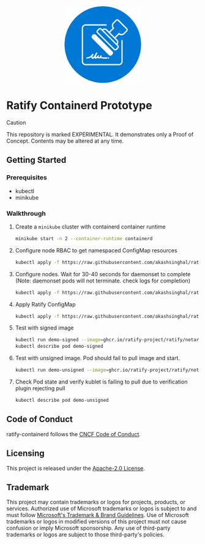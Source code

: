 <div align="center">
<img src="logo.svg" width="200">
</div>

# Ratify Containerd Prototype

> [!CAUTION]
> This repository is marked EXPERIMENTAL. It demonstrates only a Proof of Concept. Contents may be altered at any time.

## Getting Started

### Prerequisites

* kubectl
* minikube

### Walkthrough

1. Create a `minikube` cluster with containerd container runtime

    ```bash
    minikube start -n 2 --container-runtime containerd
    ```

2. Configure node RBAC to get namespaced ConfigMap resources

    ```bash
    kubectl apply -f https://raw.githubusercontent.com/akashsinghal/ratify-containerd/main/k8s-templates/clusterrolebinding.yaml
    ```

3. Configure nodes. Wait for 30-40 seconds for daemonset to complete (Note: daemonset pods will not terminate. check logs for completion)

    ```bash
    kubectl apply -f https://raw.githubusercontent.com/akashsinghal/ratify-containerd/main/k8s-templates/configure-nodes.yaml
    ```

4. Apply Ratify ConfigMap

    ```bash
    kubectl apply -f https://raw.githubusercontent.com/akashsinghal/ratify-containerd/main/k8s-templates/ratify-config.yaml
    ```

5. Test with signed image

    ```bash
    kubectl run demo-signed --image=ghcr.io/ratify-project/ratify/notary-image:signed
    kubectl describe pod demo-signed
    ```

6. Test with unsigned image. Pod should fail to pull image and start.

    ```bash
    kubectl run demo-unsigned --image=ghcr.io/ratify-project/ratify/notary-image:unsigned
    ```

7. Check Pod state and verify kublet is failing to pull due to verification plugin rejecting pull

    ```bash
    kubectl describe pod demo-unsigned
    ```


## Code of Conduct

ratify-containerd follows the [CNCF Code of Conduct](https://github.com/cncf/foundation/blob/master/code-of-conduct.md).

## Licensing

This project is released under the [Apache-2.0 License](./LICENSE).

## Trademark

This project may contain trademarks or logos for projects, products, or services. Authorized use of Microsoft trademarks or logos is subject to and must follow [Microsoft's Trademark & Brand Guidelines][microsoft-trademark]. Use of Microsoft trademarks or logos in modified versions of this project must not cause confusion or imply Microsoft sponsorship. Any use of third-party trademarks or logos are subject to those third-party's policies.

[microsoft-trademark]: https://www.microsoft.com/legal/intellectualproperty/trademarks
